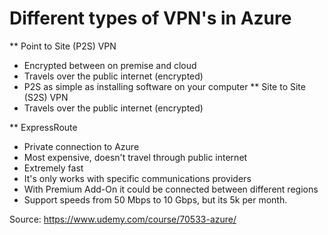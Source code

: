 # Different types of VPN's in Azure

** Point to Site (P2S) VPN
* Encrypted between on premise and cloud
* Travels over the public internet (encrypted)
* P2S as simple as installing software on your computer
** Site to Site (S2S) VPN
* Travels over the public internet (encrypted)

** ExpressRoute

* Private connection to Azure
* Most expensive, doesn't travel through public internet
* Extremely fast
* It's only works with specific communications providers
* With Premium Add-On it could be connected between different regions
* Support speeds from 50 Mbps to 10 Gbps, but its 5k per month.

Source: https://www.udemy.com/course/70533-azure/
